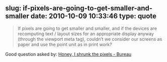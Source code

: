 slug: if-pixels-are-going-to-get-smaller-and-smaller
date: 2010-10-09 10:33:46
type: quote
---

> If pixels are going to get smaller and smaller, and if the devices are recomputing text / layout sizes for an appropriate display anyway (through the viewport meta tag), couldn’t we consider our screens as paper and use the point unit as in print work?

Good question asked by: [Honey, I shrunk the pixels - Bureau](http://bureau.tsailly.net/2010/10/honey-i-shrunk-the-pixels.html)
